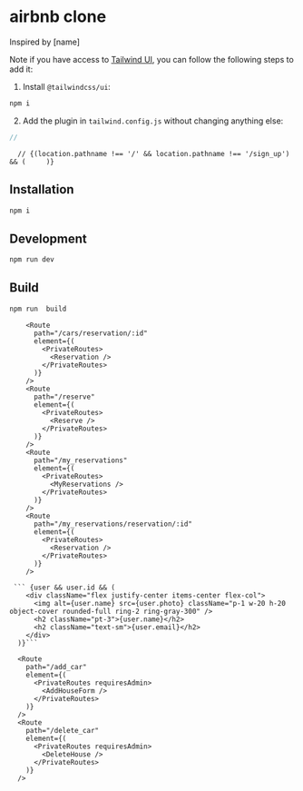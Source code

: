 # airbnb clone

Inspired by [name]

Note if you have access to [Tailwind UI](https://tailwindui.com), you can follow the following steps to add it:

1. Install `@tailwindcss/ui`:

```sh
npm i
```

2. Add the plugin in `tailwind.config.js` without changing anything else:

```js
//

```
      // {(location.pathname !== '/' && location.pathname !== '/sign_up') && (     )}


## Installation

```sh
npm i
```

## Development

```sh
npm run dev
```

## Build

```sh
npm run  build
```
        <Route
          path="/cars/reservation/:id"
          element={(
            <PrivateRoutes>
              <Reservation />
            </PrivateRoutes>
          )}
        />
        <Route
          path="/reserve"
          element={(
            <PrivateRoutes>
              <Reserve />
            </PrivateRoutes>
          )}
        />
        <Route
          path="/my_reservations"
          element={(
            <PrivateRoutes>
              <MyReservations />
            </PrivateRoutes>
          )}
        />
        <Route
          path="/my_reservations/reservation/:id"
          element={(
            <PrivateRoutes>
              <Reservation />
            </PrivateRoutes>
          )}
        />

     ``` {user && user.id && (
        <div className="flex justify-center items-center flex-col">
          <img alt={user.name} src={user.photo} className="p-1 w-20 h-20 object-cover rounded-full ring-2 ring-gray-300" />
          <h2 className="pt-3">{user.name}</h2>
          <h2 className="text-sm">{user.email}</h2>
        </div>
      )}```

```
  <Route
    path="/add_car"
    element={(
      <PrivateRoutes requiresAdmin>
        <AddHouseForm />
      </PrivateRoutes>
    )}
  />
  <Route
    path="/delete_car"
    element={(
      <PrivateRoutes requiresAdmin>
        <DeleteHouse />
      </PrivateRoutes>
    )}
  />
```
